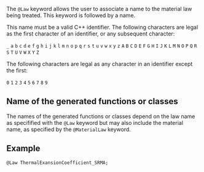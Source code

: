 The `@Law` keyword allows the user to associate a name to the material
law being treated. This keyword is followed by a name.

This name must be a valid C++ identifier. The following characters are
legal as the first character of an identifier, or any subsequent
character:

`_` `a` `b` `c` `d` `e` `f` `g` `h` `i` `j` `k` `l` `m`
`n` `o` `p` `q` `r` `s` `t` `u` `v` `w` `x` `y` `z`
`A` `B` `C` `D` `E` `F` `G` `H` `I` `J` `K` `L` `M`
`N` `O` `P` `Q` `R` `S` `T` `U` `V` `W` `X` `Y` `Z`

The following characters are legal as any character in an identifier
except the first:

`0` `1` `2` `3` `4` `5` `6` `7` `8` `9`

## Name of the generated functions or classes

The names of the generated functions or classes depend on the law name
as specifified with the `@Law` keyword but may also include the
material name, as specified by the `@MaterialLaw` keyword.

## Example

~~~~{.cpp}
@Law ThermalExansionCoefficient_SRMA;
~~~~~~~~~~~~~~~~~~~~~~~~~~~~~~

